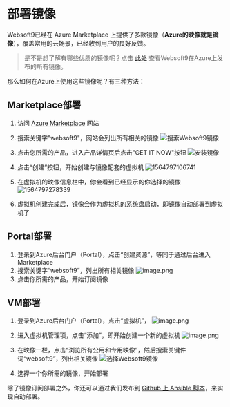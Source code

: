 # 部署镜像

Websoft9已经在 Azure Marketplace 上提供了多款镜像（**Azure的映像就是镜像**），覆盖常用的云场景，已经收到用户的良好反馈。

>  是不是想了解有哪些优质的镜像呢？点击 [此处](https://azuremarketplace.microsoft.com/en-us/marketplace/apps?page=1&search=websoft9) 查看Websoft9在Azure上发布的所有镜像。

那么如何在Azure上使用这些镜像呢？有三种方法：

## Marketplace部署

1. 访问 [Azure Marketplace](https://azuremarketplace.microsoft.com/en-us/marketplace/apps) 网站

2. 搜索关键字"websoft9"，网站会列出所有相关的镜像
   ![搜索Websoft9镜像](https://libs.websoft9.com/Websoft9/DocsPicture/en/azure/azure-mkss-websoft9.png)

   

3. 点击您所需的产品，进入产品详情页后点击"GET IT NOW"按钮
   ![安装镜像](https://libs.websoft9.com/Websoft9/DocsPicture/en/azure/azure-rs-websoft9.png)

4. 点击“创建”按钮，开始创建与镜像配套的虚拟机
   ![1564797106741](https://libs.websoft9.com/Websoft9/DocsPicture/zh/azure/azure-imagecreate-websoft9.png)
5. 在虚拟机的映像信息栏中，你会看到已经显示的你选择的镜像
   ![1564797278339](https://libs.websoft9.com/Websoft9/DocsPicture/zh/azure/azure-imagevm-websoft9.png)
6. 虚拟机创建完成后，镜像会作为虚拟机的系统盘启动，即镜像自动部署到虚拟机了



## Portal部署

1. 登录到Azure后台门户（Portal），点击“创建资源”，等同于通过后台进入Marketplace
2. 搜索关键字“websoft9”，列出所有相关镜像
   ![image.png](https://libs.websoft9.com/Websoft9/DocsPicture/zh/azure/azure-portalmk-websoft9.png)
3. 点击你所需的产品，开始订阅镜像



## VM部署

1. 登录到Azure后台门户（Portal），点击“虚拟机”，
   ![image.png](https://libs.websoft9.com/Websoft9/DocsPicture/zh/azure/azure-vm-websoft9.png)
2. 进入虚拟机管理项，点击“添加”，即开始创建一个新的虚拟机
   ![image.png](https://libs.websoft9.com/Websoft9/DocsPicture/zh/azure/azure-addvm-websoft9.png)
3. 在映像一栏，点击“浏览所有公用和专用映像”，然后搜索关键件词“websoft9”，列出相关镜像
   ![选择Websoft9镜像](https://libs.websoft9.com/Websoft9/DocsPicture/zh/azure/azure-vmimage-websoft9.png)

4. 选择一个你所需的镜像，开始部署



除了镜像订阅部署之外，你还可以通过我们发布到 [Github 上 Ansible 脚本](https://github.com/websoft9)，来实现自动部署。